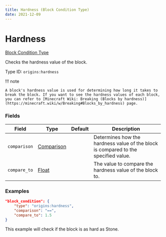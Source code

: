 ```yaml
---
title: Hardness (Block Condition Type)
date: 2021-12-09
---
```


# Hardness

[Block Condition Type](../block_condition_types.md)

Checks the hardness value of the block.

Type ID: `origins:hardness`


!!! note

    A block's hardness value is used for determining how long it takes to break the block. If you want to see the hardness values of each block, you can refer to [Minecraft Wiki: Breaking (Blocks by hardness)](https://minecraft.wiki/w/Breaking#Blocks_by_hardness) page.


### Fields

Field | Type | Default | Description
------|------|---------|------------
`comparison` | [Comparison](../data_types/comparison.md) | | Determines how the hardness value of the block is compared to the specified value.
`compare_to` | [Float](../data_types/float.md) | | The value to compare the hardness value of the block to.


### Examples

```json
"block_condition": {
    "type": "origins:hardness",
    "comparison": "==",
    "compare_to": 1.5
}
```

This example will check if the block is as hard as Stone.
